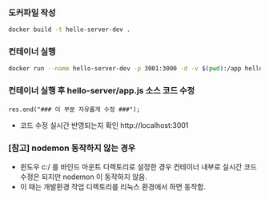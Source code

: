 ### 도커파일 작성

```bash
docker build -t hello-server-dev .
```

### 컨테이너 실행

```bash
docker run --name hello-server-dev -p 3001:3000 -d -v $(pwd):/app hello-server-dev
```

### 컨테이너 실행 후 hello-server/app.js 소스 코드 수정

```
res.end("### 이 부분 자유롭게 수정 ###");
```

- 코드 수정 실시간 반영되는지 확인 http://localhost:3001

### [참고] nodemon 동작하지 않는 경우

- 윈도우 c:/ 를 바인드 마운트 디렉토리로 설정한 경우 컨테이너 내부로 실시간 코드 수정은 되지만 nodemon 이 동작하지 않음.
- 이 때는 개발환경 작업 디렉토리를 리눅스 환경에서 하면 동작함.
